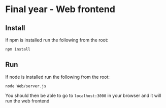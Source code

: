 # Final year - Web frontend

## Install 

If npm is installed run the following from the root:
```
npm install
```

## Run 

If node is installed run the following from the root:
```
node Web/server.js
```

You should then be able to go to `localhost:3000` in your browser and it will run the web frontend